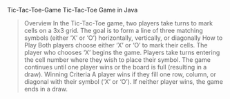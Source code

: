 Tic-Tac-Toe-Game
Tic-Tac-Toe Game in Java
>Overview
In the Tic-Tac-Toe game, two players take turns to mark cells on a 3x3 grid. The goal is to form a line of three matching symbols (either ‘X’ or ‘O’) horizontally, vertically, or diagonally
>How to Play
Both players choose either ‘X’ or ‘O’ to mark their cells.
The player who chooses ‘X’ begins the game.
Players take turns entering the cell number where they wish to place their symbol.
The game continues until one player wins or the board is full (resulting in a draw).
>Winning Criteria
A player wins if they fill one row, column, or diagonal with their symbol (‘X’ or ‘O’).
If neither player wins, the game ends in a draw.

